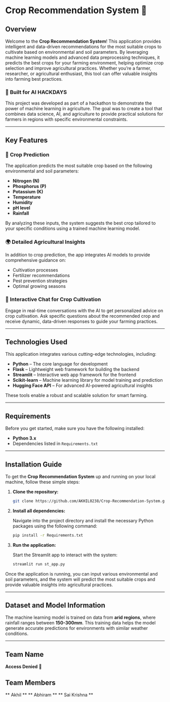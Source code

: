 # Crop Recommendation System 🌱

## Overview
Welcome to the **Crop Recommendation System**! This application provides intelligent and data-driven recommendations for the most suitable crops to cultivate based on environmental and soil parameters. By leveraging machine learning models and advanced data preprocessing techniques, it predicts the best crops for your farming environment, helping optimize crop selection and improve agricultural practices. Whether you’re a farmer, researcher, or agricultural enthusiast, this tool can offer valuable insights into farming best practices.

### 🚀 **Built for AI HACKDAYS**
This project was developed as part of a hackathon to demonstrate the power of machine learning in agriculture. The goal was to create a tool that combines data science, AI, and agriculture to provide practical solutions for farmers in regions with specific environmental constraints.

---

## Key Features

### 🌾 **Crop Prediction**  
The application predicts the most suitable crop based on the following environmental and soil parameters:
- **Nitrogen (N)**
- **Phosphorus (P)**
- **Potassium (K)**
- **Temperature**
- **Humidity**
- **pH level**
- **Rainfall**

By analyzing these inputs, the system suggests the best crop tailored to your specific conditions using a trained machine learning model.

### 🌍 **Detailed Agricultural Insights**  
In addition to crop prediction, the app integrates AI models to provide comprehensive guidance on:
- Cultivation processes
- Fertilizer recommendations
- Pest prevention strategies
- Optimal growing seasons

### 🤖 **Interactive Chat for Crop Cultivation**  
Engage in real-time conversations with the AI to get personalized advice on crop cultivation. Ask specific questions about the recommended crop and receive dynamic, data-driven responses to guide your farming practices.

---

## Technologies Used

This application integrates various cutting-edge technologies, including:
- **Python** – The core language for development
- **Flask** – Lightweight web framework for building the backend
- **Streamlit** – Interactive web app framework for the frontend
- **Scikit-learn** – Machine learning library for model training and prediction
- **Hugging Face API** – For advanced AI-powered agricultural insights

These tools enable a robust and scalable solution for smart farming.

---

## Requirements

Before you get started, make sure you have the following installed:
- **Python 3.x**
- Dependencies listed in `Requirements.txt`

---

## Installation Guide

To get the **Crop Recommendation System** up and running on your local machine, follow these simple steps:

1. **Clone the repository:**

    ```bash
    git clone https://github.com/AKHIL0238/Crop-Recommendation-System.git
    ```

2. **Install all dependencies:**

    Navigate into the project directory and install the necessary Python packages using the following command:

    ```bash
    pip install -r Requirements.txt
    ```

3. **Run the application:**

    Start the Streamlit app to interact with the system:

    ```bash
    streamlit run st_app.py
    ```

Once the application is running, you can input various environmental and soil parameters, and the system will predict the most suitable crops and provide valuable insights into agricultural practices.

---

## Dataset and Model Information

The machine learning model is trained on data from **arid regions**, where rainfall ranges between **150-300mm**. This training data helps the model generate accurate predictions for environments with similar weather conditions. 

---


## Team Name

**Access Denied** 🚀
## Team Members
** Akhil **
** Abhiram **
** Sai Krishna **
